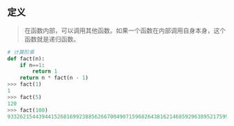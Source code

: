 
## 定义
> 在函数内部，可以调用其他函数。如果一个函数在内部调用自身本身，这个函数就是递归函数。

```Python
# 计算阶乘
def fact(n):
    if n==1:
        return 1
    return n * fact(n - 1)
>>> fact(1)
1
>>> fact(5)
120
>>> fact(100)
93326215443944152681699238856266700490715968264381621468592963895217599993229915608941463976156518286253697920827223758251185210916864000000000000000000000000
```

